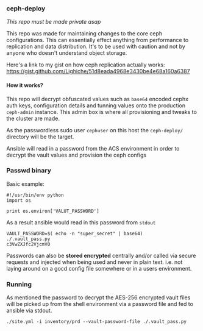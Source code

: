 ### ceph-deploy

*This repo must be made private asap*

This repo was made for maintaining changes to the core ceph configurations. This can essentially effect anything from performance to replication and data distribution. It's to be used with caution and not by anyone who doesn't understand object storage. 

Here's a link to my gist on how ceph replication actually works:
https://gist.github.com/Lighiche/51d8eada4968e3430be4e68a160a6387


#### How it works?

This repo will decrypt obfuscated values such as `base64` encoded cephx auth keys, configuration details and tunning values onto the production `ceph-admin` instance. This admin box is where all provisioning and tweaks to the cluster are made. 

As the passwordless sudo user `cephuser` on this host the `ceph-deploy/` directory will be the target. 

Ansible will read in a password from the ACS environment in order to decrypt the vault values and provision the ceph configs

### Passwd binary

Basic example:

```
#!/usr/bin/env python
import os

print os.environ['VALUT_PASSWORD']
```
As a result ansible would read in this password from `stdout`

```
VAULT_PASSWORD=$( echo -n "super_secret" | base64)
./.vault_pass.py
c3VwZXJfc2VjcmV0
```
Passwords can also be **stored encrypted** centrally and/or called via secure requests and injected when being used and never in plain text. i.e. not laying around on a gocd config file somewhere or in a users environment.

### Running

As mentioned the password to decrypt the AES-256 encrypted vault files will be picked up from the shell environment via a password file and fed to ansible via stdout.

`./site.yml -i inventory/prd --vault-password-file ./.vault_pass.py`
